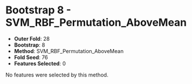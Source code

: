 # Bootstrap 8 - SVM_RBF_Permutation_AboveMean

- **Outer Fold**: 28
- **Bootstrap**: 8
- **Method**: SVM_RBF_Permutation_AboveMean
- **Fold Seed**: 76
- **Features Selected**: 0

No features were selected by this method.
